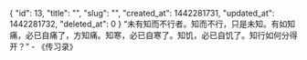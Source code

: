 {
    "id": 13,
    "title": "",
    "slug": "",
    "created_at": 1442281731,
    "updated_at": 1442281732,
    "deleted_at": 0
}
“未有知而不行者。知而不行，只是未知。有如知痛，必已自痛了，方知痛。知寒，必已自寒了。知饥，必已自饥了。知行如何分得开？” - 《传习录》